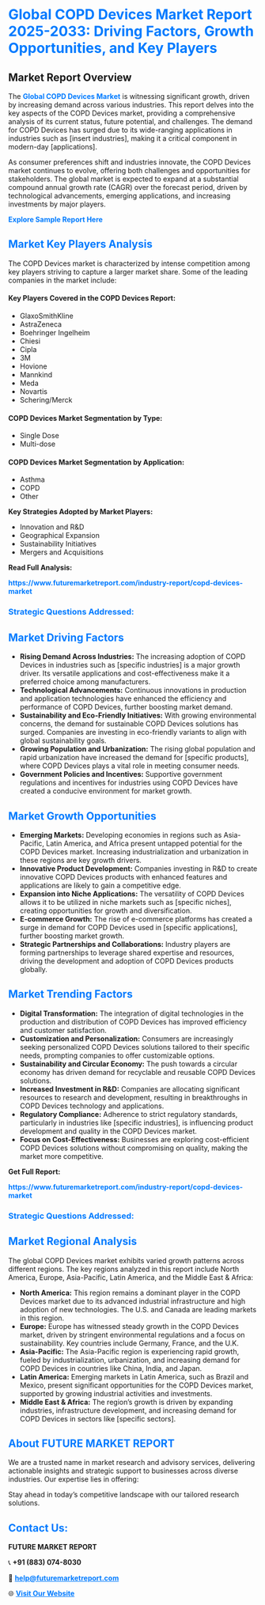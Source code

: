 <h1 style="color: #007BFF;">Global COPD Devices Market Report 2025-2033: Driving Factors, Growth Opportunities, and Key Players</h1>

<section id="overview">
<h2>Market Report Overview</h2>
<p>The <a href="https://www.futuremarketreport.com/industry-report/copd-devices-market" style="color: #007BFF; text-decoration: none;"><strong>Global COPD Devices Market</strong></a> is witnessing significant growth, driven by increasing demand across various industries. This report delves into the key aspects of the COPD Devices market, providing a comprehensive analysis of its current status, future potential, and challenges. The demand for COPD Devices has surged due to its wide-ranging applications in industries such as [insert industries], making it a critical component in modern-day [applications].</p>
<p>As consumer preferences shift and industries innovate, the COPD Devices market continues to evolve, offering both challenges and opportunities for stakeholders. The global market is expected to expand at a substantial compound annual growth rate (CAGR) over the forecast period, driven by technological advancements, emerging applications, and increasing investments by major players.</p>
</section>

<section id="overview">
<p><a href="https://www.futuremarketreport.com/request-sample/reportId=33733" style="color: #007BFF; text-decoration: none;"><strong>Explore Sample Report Here</strong></a></p>
</section>

<section id="key-players">
<h2 style="color: #007BFF;">Market Key Players Analysis</h2>
<p>The COPD Devices market is characterized by intense competition among key players striving to capture a larger market share. Some of the leading companies in the market include:</p>
<h4>Key Players Covered in the COPD Devices Report:</h4>
<ul><li>GlaxoSmithKline</li><li>AstraZeneca</li><li>Boehringer Ingelheim</li><li>Chiesi</li><li>Cipla</li><li>3M</li><li>Hovione</li><li>Mannkind</li><li>Meda</li><li>Novartis</li><li>Schering/Merck</li></ul>
<h4>COPD Devices Market Segmentation by Type:</h4>
<ul><li>Single Dose</li><li>Multi-dose</li></ul>

<h4>COPD Devices Market Segmentation by Application:</h4>
<ul><li>Asthma</li><li>COPD</li><li>Other</li></ul>
<p><strong>Key Strategies Adopted by Market Players:</strong></p>
<ul>
<li>Innovation and R&D</li>
<li>Geographical Expansion</li>
<li>Sustainability Initiatives</li>
<li>Mergers and Acquisitions</li>
</ul>
</section>

<section>
<p><strong>Read Full Analysis: </strong></p><a href="https://www.futuremarketreport.com/industry-report/copd-devices-market" style="color: #007BFF; text-decoration: none;"><strong>https://www.futuremarketreport.com/industry-report/copd-devices-market</strong></a>
<h3 style="color: #007BFF;">Strategic Questions Addressed:</h3>
</section>

<section id="driving-factors">
<h2 style="color: #007BFF;">Market Driving Factors</h2>
<ul>
<li><strong>Rising Demand Across Industries:</strong> The increasing adoption of COPD Devices in industries such as [specific industries] is a major growth driver. Its versatile applications and cost-effectiveness make it a preferred choice among manufacturers.</li>
<li><strong>Technological Advancements:</strong> Continuous innovations in production and application technologies have enhanced the efficiency and performance of COPD Devices, further boosting market demand.</li>
<li><strong>Sustainability and Eco-Friendly Initiatives:</strong> With growing environmental concerns, the demand for sustainable COPD Devices solutions has surged. Companies are investing in eco-friendly variants to align with global sustainability goals.</li>
<li><strong>Growing Population and Urbanization:</strong> The rising global population and rapid urbanization have increased the demand for [specific products], where COPD Devices plays a vital role in meeting consumer needs.</li>
<li><strong>Government Policies and Incentives:</strong> Supportive government regulations and incentives for industries using COPD Devices have created a conducive environment for market growth.</li>
</ul>
</section>

<section id="growth-opportunities">
<h2 style="color: #007BFF;">Market Growth Opportunities</h2>
<ul>
<li><strong>Emerging Markets:</strong> Developing economies in regions such as Asia-Pacific, Latin America, and Africa present untapped potential for the COPD Devices market. Increasing industrialization and urbanization in these regions are key growth drivers.</li>
<li><strong>Innovative Product Development:</strong> Companies investing in R&D to create innovative COPD Devices products with enhanced features and applications are likely to gain a competitive edge.</li>
<li><strong>Expansion into Niche Applications:</strong> The versatility of COPD Devices allows it to be utilized in niche markets such as [specific niches], creating opportunities for growth and diversification.</li>
<li><strong>E-commerce Growth:</strong> The rise of e-commerce platforms has created a surge in demand for COPD Devices used in [specific applications], further boosting market growth.</li>
<li><strong>Strategic Partnerships and Collaborations:</strong> Industry players are forming partnerships to leverage shared expertise and resources, driving the development and adoption of COPD Devices products globally.</li>
</ul>
</section>

<section id="trending-factors">
<h2 style="color: #007BFF;">Market Trending Factors</h2>
<ul>
<li><strong>Digital Transformation:</strong> The integration of digital technologies in the production and distribution of COPD Devices has improved efficiency and customer satisfaction.</li>
<li><strong>Customization and Personalization:</strong> Consumers are increasingly seeking personalized COPD Devices solutions tailored to their specific needs, prompting companies to offer customizable options.</li>
<li><strong>Sustainability and Circular Economy:</strong> The push towards a circular economy has driven demand for recyclable and reusable COPD Devices solutions.</li>
<li><strong>Increased Investment in R&D:</strong> Companies are allocating significant resources to research and development, resulting in breakthroughs in COPD Devices technology and applications.</li>
<li><strong>Regulatory Compliance:</strong> Adherence to strict regulatory standards, particularly in industries like [specific industries], is influencing product development and quality in the COPD Devices market.</li>
<li><strong>Focus on Cost-Effectiveness:</strong> Businesses are exploring cost-efficient COPD Devices solutions without compromising on quality, making the market more competitive.</li>
</ul>
</section>

<section>
<p><strong>Get Full Report: </strong></p><a href="https://www.futuremarketreport.com/industry-report/copd-devices-market" style="color: #007BFF; text-decoration: none;"><strong>https://www.futuremarketreport.com/industry-report/copd-devices-market</strong></a>
<h3 style="color: #007BFF;">Strategic Questions Addressed:</h3>
</section>


<section id="regional-analysis">
<h2 style="color: #007BFF;">Market Regional Analysis</h2>
<p>The global COPD Devices market exhibits varied growth patterns across different regions. The key regions analyzed in this report include North America, Europe, Asia-Pacific, Latin America, and the Middle East & Africa:</p>
<ul>
<li><strong>North America:</strong> This region remains a dominant player in the COPD Devices market due to its advanced industrial infrastructure and high adoption of new technologies. The U.S. and Canada are leading markets in this region.</li>
<li><strong>Europe:</strong> Europe has witnessed steady growth in the COPD Devices market, driven by stringent environmental regulations and a focus on sustainability. Key countries include Germany, France, and the U.K.</li>
<li><strong>Asia-Pacific:</strong> The Asia-Pacific region is experiencing rapid growth, fueled by industrialization, urbanization, and increasing demand for COPD Devices in countries like China, India, and Japan.</li>
<li><strong>Latin America:</strong> Emerging markets in Latin America, such as Brazil and Mexico, present significant opportunities for the COPD Devices market, supported by growing industrial activities and investments.</li>
<li><strong>Middle East & Africa:</strong> The region’s growth is driven by expanding industries, infrastructure development, and increasing demand for COPD Devices in sectors like [specific sectors].</li>
</ul>
</section>

<footer>
<h2 style="color: #007BFF;">About FUTURE MARKET REPORT</h2>
<p>We are a trusted name in market research and advisory services, delivering actionable insights and strategic support to businesses across diverse industries. Our expertise lies in offering:</p>

<p>Stay ahead in today’s competitive landscape with our tailored research solutions.</p>

<h2 style="color: #007BFF;">Contact Us:</h2>
<p><strong>FUTURE MARKET REPORT</strong></p>
<p>📞 <strong>+91 (883) 074-8030</strong></p>
<p>📧 <strong><a href="mailto:help@futuremarketreport.com" style="color: #007BFF;">help@futuremarketreport.com</a></strong></p>
<p>🌐 <strong><a href="https://www.futuremarketreport.com/" style="color: #007BFF;">Visit Our Website</a></strong></p>
</footer>